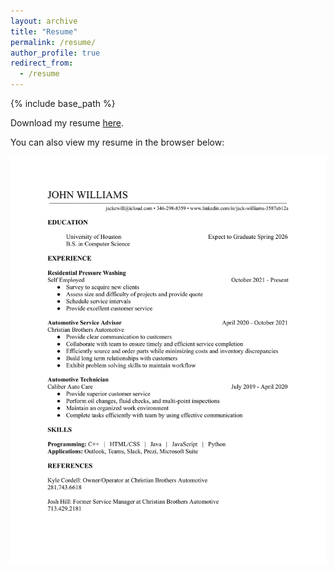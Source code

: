 ```yaml
---
layout: archive
title: "Resume"
permalink: /resume/
author_profile: true
redirect_from:
  - /resume
---
```


{% include base_path %}

Download my resume [here](/files/RESUME.pdf).

You can also view my resume in the browser below:

![You can also view my resume below:](/images/RESUME-1.png)
